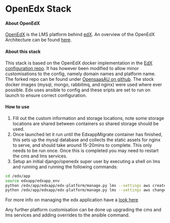 OpenEdx Stack
=============

#### About OpenEdX
[OpenEdX](https://open.edx.org/) is the LMS platform behind [edX](https://www.edx.org/). An overview of the OpenEdX Architecture can be found [here](https://edx.readthedocs.io/projects/edx-developer-guide/en/latest/architecture.html).

#### About this stack
This stack is based on the OpenEdX docker implementation in the [EdX configuration repo](https://github.com/edx/configuration/tree/master/docker). It has however been modified to allow minor customisations to the config, namely domain names and platform name. The forked repo can be found under [OpensaasAU on github](https://github.com/OpenSaasAU/edx-configuration). The stock docker images (mysql, mongo, rabbitmq, and nginx) were used where ever possible. Edx uses ansible to config and these sripts are set to run on launch to ensure correct configuration.

#### How to use
1. Fill out the custom information and storage locations, note some storage locations are shared between containers so shared storage should be used.
2. Once launched let it run until the EdxappMigrate container has finished, this sets up the mysql database and collects the static assets for nginx to serve, and should take around 15-20mins to complete. This only needs to be run once. Once this is completed you may need to restart the cms and lms services.
3. Setup an initial django/openedx super user by executing a shell on lms and running and running the following commands:
```bash
cd /edx/app
source edxapp/edxapp_env
python /edx/app/edxapp/edx-platform/manage.py lms --settings aws create_user -s -p edx -e user@example.com
python /edx/app/edxapp/edx-platform/manage.py lms --settings aws changepassword user
```
For more info on managing the edx application have a [look here](https://openedx.atlassian.net/wiki/display/OpenOPS/Managing+OpenEdX+Tips+and+Tricks)

Any further platform customisation can be done up upgrading the cms and lms services and adding overrides to the ansible command.